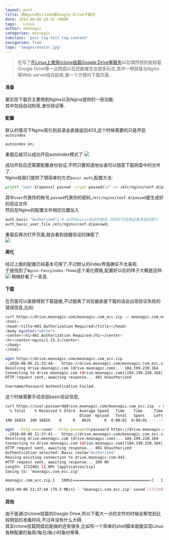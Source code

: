 ```yaml
---
layout: post
title: 用Nginx和rclone做Google Drive下载页
date: 2018-08-06 19:33 +0800
tags:   Linux
author: moonagic
categories: moonagic
subclass: 'post tag-test tag-content'
navigation: True
logo: 'images/avatar.jpg'
---
```


> 在写了[在Linux上使用rclone挂载Google Drive等服务](https://moonagic.com/mount-google-drive-with-rclone/)以后偶然想到能挂载Google Drive等一众网盘以后还能催生出很多玩法,其中一种就是与Nginx等Web server结合起来,做一个方便的下载页面.

#### 准备
要实现下载页主要用到Nginx以及Nginx提供的一些功能.  
其中包括自动检索,身份验证等.

#### 配置
默认的情况下Nginx索引到目录会直接返回403,这个时候需要的只是开启`autoindex`
```bash
autoindex on;
```
重载后就可以成功开启autoindex模式了
![](https://cdn.agic.io/images/2018/08/Screen_Shot_2018-08-06_at_21.21.28.png)

成功开启后还需要配置身份验证,不然只要知道地址谁可以随意下载网盘中的文件了.  
Nginx给我们提供了很简单的方式`basic auth`,配置方法:
```bash
printf "user:$(openssl passwd -crypt passwd)\n" >> /etc/nginx/conf.d/passwd
```
其中`user`代表你的帐号,`passwd`代表你的密码,`/etc/nginx/conf.d/passwd`是生成好的验证文件.  
然后在Nginx的配置文件相应位置加入
```bash
auth_basic "Authorized"; # 必须有basic验证的描述,否则并不会弹出要求验证窗口
auth_basic_user_file /etc/nginx/conf.d/passwd;
```
重载后再次打开页面,就会看到提醒验证的弹窗了.  
![](https://cdn.agic.io/images/2018/08/Screen_Shot_2018-08-06_at_20.27.20.png)

#### 美化
经过上面的配置已经基本可用了,不过默认的index界面确实不太美观.  
于是找到了`Nginx-Fancyindex-Theme`这个美化模板,配置好以后的样子大概是这样:
![](https://cdn.agic.io/images/2018/08/Screen_Shot_2018-08-06_at_20.27.34.png)
稍微好看了一丢丢.

#### 下载
在页面可以直接得到下载链接,不过脱离了浏览器直接下载的话会出现验证失败的错误信息,比如:
```bash
curl https://drive.moonagic.com/moonagic.com_ecc.zip -o moonagic.com_ecc.zip
<html>
<head><title>401 Authorization Required</title></head>
<body bgcolor="white">
<center><h1>401 Authorization Required</h1></center>
<hr><center>nginx/1.15.2</center>
</body>
</html>
```
```bash
wget https://drive.moonagic.com/moonagic.com_ecc.zip
--2018-08-06 21:33:48--  https://drive.moonagic.com/moonagic.com_ecc.zip
Resolving drive.moonagic.com (drive.moonagic.com)... 104.199.220.164
Connecting to drive.moonagic.com (drive.moonagic.com)|104.199.220.164|:443... connected.
HTTP request sent, awaiting response... 401 Unauthorized

Username/Password Authentication Failed.
```
这个时候需要手动添加basic验证信息,
```bash
curl https://user:password@drive.moonagic.com/moonagic.com_ecc.zip -o moonagic.com_ecc.zip
  % Total    % Received % Xferd  Average Speed   Time    Time     Time  Current
                                 Dload  Upload   Total   Spent    Left  Speed
100 1682k  100 1682k    0     0   862k      0  0:00:01  0:00:01 --:--:--  862k
```
```bash
wget --http-user=user --http-password=password https://drive.moonagic.com/moonagic.com_ecc.zip
--2018-08-06 21:37:41--  https://drive.moonagic.com/moonagic.com_ecc.zip
Resolving drive.moonagic.com (drive.moonagic.com)... 104.199.220.164
Connecting to drive.moonagic.com (drive.moonagic.com)|104.199.220.164|:443... connected.
HTTP request sent, awaiting response... 401 Unauthorized
Authentication selected: Basic realm="Authorized"
Reusing existing connection to drive.moonagic.com:443.
HTTP request sent, awaiting response... 200 OK
Length: 1722401 (1.6M) [application/zip]
Saving to: ‘moonagic.com_ecc.zip’

moonagic.com_ecc.zip.1   100%[==================================>]   1.64M  --.-KB/s    in 0.02s

2018-08-06 21:37:44 (79.3 MB/s) - ‘moonagic.com_ecc.zip’ saved [1722401/1722401]
```

#### 其他
由于是通过rclone挂载的Google Drive,所以下载大一点的文件的时候会察觉到比较明显的准备时间,不过并没有什么大碍.  
其实rclone挂载网盘后能做的还有很多,比如写一个简单的shell脚本就能实现Linux各种配置的每周/每日/每小时备份等等.
